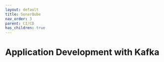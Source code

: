 ```yaml
---
layout: default
title: SonarQube
nav_order: 3
parent: CI/CD
has_children: true
---
```


# Application Development with Kafka  




